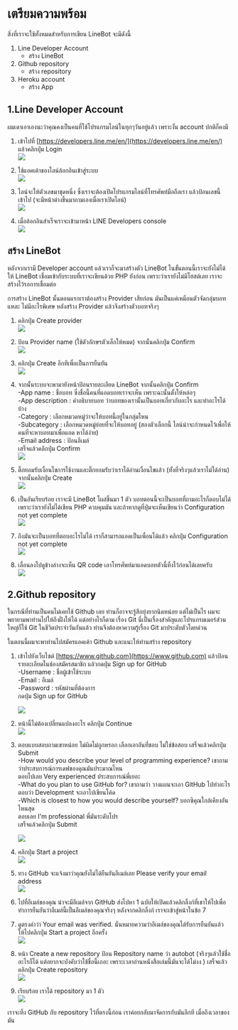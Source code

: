 # เตรียมความพร้อม

สิ่งที่เราจะใช้ทั้งหมดสำหรับการเขียน LineBot จะมีดังนี้

1. Line Developer Account
   * สร้าง LineBot
2. Github repository
   * สร้าง repository
3. Heroku account
   * สร้าง App

## 1.Line Developer Account

ผมเดาเอาเองนะว่าคุณคงเป็นคนที่ใช้โปรแกรมไลน์ในทุกๆวันอยู่แล้ว เพราะงั้น account ปกติก็คงมี

1. เข้าไปที่ [https://developers.line.me/en/](https://developers.line.me/en/) แล้วคลิกปุ่ม Login  
   ![](/assets/2017-10-06_1251.png)

2. ใช้แอคเค้าของไลน์ล้อกอินเข้าสู่ระบบ  
   ![](/assets/2017-10-06_1253.png)

3. ไลน์จะให้ตัวเลขมาชุดหนึ่ง ซึ่งเราจะต้องเปิดโปรแกรมไลน์ที่โทรศัพท์มือถือเรา แล้วป้อนเลขนี้เข้าไป \(จะมีหน้าต่างขึ้นมาถามเองเมื่อเราเปิดไลน์\)  
   ![](/assets/2017-10-06_1254.png)

4. เมื่อล้อกอินสำเร็จเราจะเข้ามาหน้า LINE Developers console  
   ![](/assets/2017-10-06_1402.png)

## สร้าง LineBot

หลังจากเรามี Developer account แล้วเราก็จะมาสร้างตัว LineBot ในขั้นตอนนี้เราจะยังไม่ได้ให้ LineBot เชื่อมเข้ากับระบบที่เราจะเขียนด้วย PHP ยังก่อน เพราะว่าเรายังไม่มีโฮสต์เลย เราจะสร้างไว้รอการเชื่อมต่อ

การสร้าง LineBot นั้นตอนแรกเราต้องสร้าง Provider เสียก่อน มันเป็นแค่เหมือนตัวจัดกลุ่มบอทแหละ ไม่มีอะไรพิเศษ หลังสร้าง Provider แล้วจึงสร้างตัวบอทจริงๆ

1. คลิกปุ่ม Create provider  
   ![](/assets/2017-10-06_1447.png)

2. ป้อน Provider name \(ใช้ตัวอักษรตัวเล็กให้หมด\) จากนั้นคลิกปุ่ม Confirm  
   ![](/assets/2017-10-06_1448.png)

3. คลิกปุ่ม Create อีกทีเพื่อเป็นการยืนยัน  
   ![](/assets/2017-10-06_1449.png)

4. จากนั้นระบบจะพามายังหน้าป้อนรายละเอียด LineBot จากนั้นคลิกปุ่ม Confirm  
   -App name : ชื่อบอท ซึ่งชื่อนี้คนที่แอดบอทเราจะเห็น เพราะฉะนั้นตั้งให้หล่อๆ  
   -App description : คำอธิบายบอท ว่าบอทของเรานั้นเป็นบอทเกี่ยวกับอะไร และทำอะไรได้บ้าง  
   -Category : เลือกหมวดหมู่ว่าจะให้บอทนี้อยู่ในกลุ่มไหน  
   -Subcategory : เลือกหมวดหมู่ย่อยที่จะให้บอทอยู่ \(สองตัวเลือกนี้ ไลน์น่าจะกำหนดไว้เพื่อให้คนที่จะหาบอทมาเพื่อแอด หาได้ง่าย\)  
   -Email address : ป้อนอีเมล์  
   เสร็จแล้วคลิกปุ่ม Confirm  
   ![](/assets/2017-10-06_1451.jpg)

5. ติ๊กยอมรับเงื่อนไขการใช้งานและติ๊กยอมรับว่าเราได้อ่านเงื่อนไขแล้ว \(ทั้งที่จริงๆแล้วเราไม่ได้อ่าน\) จากนั้นคลิกปุ่ม Create  
   ![](/assets/2017-10-06_1452.jpg)

6. เป็นอันเรียบร้อย เราจะมี LineBot โผล่ขึ้นมา 1 ตัว บอทตอนนี้จะเป็นบอทที่ถามอะไรก็ตอบไม่ได้ เพราะว่าเรายังไม่ได้เขียน PHP ควบคุมมัน และถ้าหากดูที่ปุ่มจะเห็นเขียนว่า Configuration not yet complete  
   ![](/assets/2017-10-06_1453.jpg)

7. ถึงมันจะเป็นบอทที่ตอบอะไรไม่ได้ เราก็สามารถแอดเป็นเพื่อนได้แล้ว คลิกปุ่ม Configuration not yet complete  
   ![](/assets/2017-10-06_1455.png)

8. เลื่อนลงไปดูข้างล่างจะเห็น QR code เอาโทรศัพท์มาแอดบอทตัวนี้ทิ้งไว้ก่อนได้เลยครับ  
   ![](/assets/2017-10-06_1457.jpg)

## 2.Github repository

ในกรณีที่ท่านเป็นคนไม่เคยใช้ Github เลย ท่านก็อาจจะรู้สึกยุ่งยากนิดหน่อย แต่ไม่เป็นไร ผมจะพยายามพาท่านไปให้ถึงฝั่งให้ได้ แต่อย่างไรก็ตาม เรื่อง Git นี่เป็นเรื่องสำคัญและโปรแกรมเมอร์ส่วนใหญ่ก็ใช้ Git ในชีวิตประจำวันกันแล้ว ท่านจึงต้องหาความรู้เรื่อง Git มาประดับตัวโดยด่วน

ในตอนนี้ผมจะพาท่านไปสมัครแอคเค้า Github และแนะให้ท่านสร้าง repository

1. เข้าไปยังเว็บไซต์ [https://www.github.com](https://www.github.com) แล้วป้อนรายละเอียดในช่องสมัครสมาชิก แล้วกดปุ่ม Sign up for GitHub  
   -Username : ชื่อผู้เข้าใช้ระบบ  
   -Email : อีเมล์  
   -Password : รหัสผ่านที่ต้องการ  
   กดปุ่ม Sign up for GitHub

   ![](/assets/2017-10-06_1626.png)

2. หน้านี้ไม่ต้องเปลี่ยนแปลงอะไร คลิกปุ่ม Continue  
   ![](/assets/2017-10-06_1631.png)

3. ตอบแบบสอบถามเขาหน่อย ไม่ผิดไม่ถูกหรอก เลือกเอาอันที่ชอบ ไม่ใช่ข้อสอบ เสร็จแล้วคลิกปุ่ม Submit  
   -How would you describe your level of programming experience? เขาถามว่าประสบการณ์การเดฟของคุณมันประมาณไหน  
   ตอบไปเลย Very experienced ประสบการณ์พี่เยอะ  
   -What do you plan to use GitHub for? เขาถามว่า วางแผนจะเอา GitHub ไปทำอะไร  
   ตอบว่า Development จะเอาไปเขียนโค้ด  
   -Which is closest to how you would describe yourself? บอกซิคุณใกล้เคียงอันไหนสุด  
   ตอบเลย I'm professional พี่มันระดับโปร  
   เสร็จแล้วคลิกปุ่ม Submit

   ![](/assets/2017-10-06_1632.png)

4. คลิกปุ่ม Start a project  
   ![](/assets/2017-10-06_1633.png)

5. ทาง GitHub จะแจ้งมาว่าคุณยังไม่ได้ยืนยันอีเมล์เลย Please verify your email address  
   ![](/assets/2017-10-06_1634.png)

6. ไปที่อีเมล์ของคุณ น่าจะมีอีเมล์จาก GitHub ส่งไปหา 1 ฉบับให้เปิดแล้วคลิกลิ้งก์ที่เขาให้ไปเพื่อทำการยืนยันว่าอีเมล์นี้เป็นอีเมล์ของคุณจริงๆ หลังจากคลิกลิ้งก์ เราจะเข้าสู่หน้าในข้อ 7

7. ดูตรงคำว่า Your email was verified. นั่นหมายความว่าอีเมล์ของคุณได้รับการยืนยันแล้ว ให้ไปคลิกปุ่ม Start a project อีกครั้ง  
   ![](/assets/2017-10-06_1635.png)

8. หน้า Create a new repository ป้อน Repository name ว่า autobot \(จริงๆแล้วใช้ชื่ออะไรก็ได้ แต่อยากจะบังคับว่าใช้ชื่อนี้เถอะ เพราะเวลาอ่านหนังสือเล่มนี้มันจะได้ไม่งง \) เสร็จแล้วคลิกปุ่ม Create repository  
   ![](/assets/2017-10-06_1636.png)

9. เรียบร้อย เราได้ repository มา 1 ตัว  
   ![](/assets/2017-10-06_1637.png)

เราจะทิ้ง GitHub กับ repository ไว้ที่ตรงนี้ก่อน เราค่อยกลับมาจัดการกับมันอีกที เมื่อถึงเวลาของมัน

## 

















